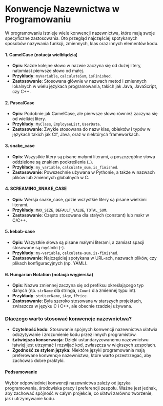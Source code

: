 # Konwencje Nazewnictwa w Programowaniu

W programowaniu istnieje wiele konwencji nazewnictwa, które mają swoje specyficzne zastosowania. Oto przegląd najczęściej spotykanych sposobów nazywania funkcji, zmiennych, klas oraz innych elementów kodu.

#### 1. **CamelCase (notacja wielbłądzia)**
   - **Opis**: Każde kolejne słowo w nazwie zaczyna się od dużej litery, natomiast pierwsze słowo od małej.
   - **Przykłady**: `myVariable`, `calculateSum`, `isFinished`.
   - **Zastosowanie**: Stosowana głównie w nazwach metod i zmiennych lokalnych w wielu językach programowania, takich jak Java, JavaScript, czy C++.

#### 2. **PascalCase**
   - **Opis**: Podobnie jak CamelCase, ale pierwsze słowo również zaczyna się od wielkiej litery.
   - **Przykłady**: `MyClass`, `EmployeeList`, `UserData`.
   - **Zastosowanie**: Zwykle stosowana do nazw klas, obiektów i typów w językach takich jak C#, Java, oraz w niektórych frameworkach.

#### 3. **snake_case**
   - **Opis**: Wszystkie litery są pisane małymi literami, a poszczególne słowa oddzielone są znakiem podkreślenia (_).
   - **Przykłady**: `my_variable`, `calculate_sum`, `is_finished`.
   - **Zastosowanie**: Powszechnie używana w Pythonie, a także w nazwach plików lub zmiennych globalnych w C.

#### 4. **SCREAMING_SNAKE_CASE**
   - **Opis**: Wersja snake_case, gdzie wszystkie litery są pisane wielkimi literami.
   - **Przykłady**: `MAX_SIZE`, `DEFAULT_VALUE`, `TOTAL_SUM`.
   - **Zastosowanie**: Często stosowana dla stałych (constant) lub makr w C/C++.

#### 5. **kebab-case**
   - **Opis**: Wszystkie słowa są pisane małymi literami, a zamiast spacji stosowane są myślniki (-).
   - **Przykłady**: `my-variable`, `calculate-sum`, `is-finished`.
   - **Zastosowanie**: Najczęściej spotykana w URL-ach, nazwach plików, czy plikach konfiguracyjnych (np. YAML).

#### 6. **Hungarian Notation (notacja węgierska)**
   - **Opis**: Nazwa zmiennej zaczyna się od prefiksu określającego typ danych (np. `strName` dla stringa, `iCount` dla zmiennej typu int).
   - **Przykłady**: `strUserName`, `iAge`, `fPrice`.
   - **Zastosowanie**: Była szeroko stosowana w starszych projektach, zwłaszcza w języku C i C++, ale obecnie rzadziej używana.

### Dlaczego warto stosować konwencje nazewnictwa?
- **Czytelność kodu**: Stosowanie spójnych konwencji nazewnictwa ułatwia odczytywanie i zrozumienie kodu przez innych programistów.
- **Łatwiejsza konserwacja**: Dzięki ustandaryzowanemu nazewnictwu łatwiej jest utrzymać i rozwijać kod, zwłaszcza w większych zespołach.
- **Zgodność ze stylem języka**: Niektóre języki programowania mają preferowane konwencje nazewnictwa, które warto przestrzegać, aby zachować dobre praktyki.

#### Podsumowanie
Wybór odpowiedniej konwencji nazewnictwa zależy od języka programowania, środowiska pracy i preferencji zespołu. Ważne jest jednak, aby zachować spójność w całym projekcie, co ułatwi zarówno tworzenie, jak i utrzymywanie kodu.

